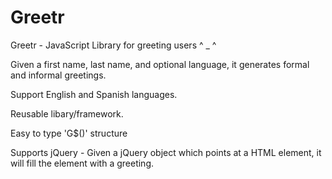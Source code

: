 # Greetr
Greetr - JavaScript Library for greeting users ^ _ ^

Given a first name, last name, and optional language, it generates formal and informal greetings.

Support English and Spanish languages.

Reusable libary/framework.

Easy to type 'G$()' structure

Supports jQuery - Given a jQuery object which points at a HTML element, it will fill the element
with a greeting.
